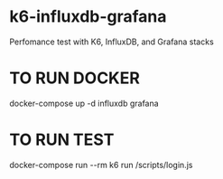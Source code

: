 # k6-influxdb-grafana
Perfomance test with K6, InfluxDB, and Grafana stacks

# TO RUN DOCKER
docker-compose up -d influxdb grafana

# TO RUN TEST
docker-compose run --rm k6 run /scripts/login.js 

